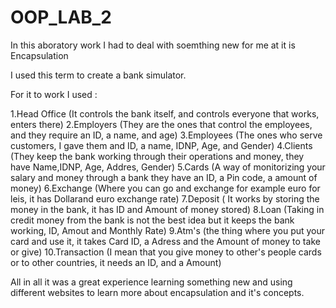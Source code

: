 # OOP_LAB_2

In this aboratory work I had to deal with soemthing new for me at it is Encapsulation

I used this term to create a bank simulator.

For it to work I used :

1.Head Office 
(It controls the bank itself, and controls everyone that works, enters there)
2.Employers 
(They are the ones that control the employees, and they require an ID, a name, and age)
3.Employees 
(The ones who serve customers, I gave them and ID, a name, IDNP, Age, and Gender)
4.Clients 
(They keep the bank working through their operations and money, they have Name,IDNP, Age, Addres, Gender)
5.Cards 
(A way of monitorizing your salary and money through a bank they have an ID, a Pin code, a amount of money)
6.Exchange
(Where you can go and exchange for example euro for leis, it has Dollarand euro exchange rate)
7.Deposit (
It works by storing the money in the bank, it has ID and Amount of money stored)
8.Loan 
(Taking in credit money from the bank is not the best idea but it keeps the bank working, ID, Amout and Monthly Rate)
9.Atm's 
(the thing where you put your card and use it, it takes Card ID, a Adress and the Amount of money to take or give)
10.Transaction 
(I mean that you give money to other's people cards or to other countries, it needs an ID, and a Amount)

All in all it was a great experience learning something new and using different websites to learn more about encapsulation and it's concepts.
